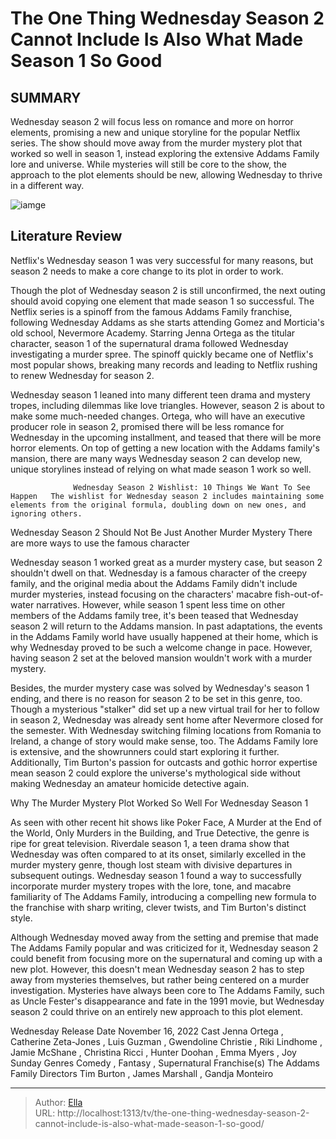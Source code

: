 # The One Thing Wednesday Season 2 Cannot Include Is Also What Made Season 1 So Good


## SUMMARY 



  Wednesday season 2 will focus less on romance and more on horror elements, promising a new and unique storyline for the popular Netflix series.   The show should move away from the murder mystery plot that worked so well in season 1, instead exploring the extensive Addams Family lore and universe.   While mysteries will still be core to the show, the approach to the plot elements should be new, allowing Wednesday to thrive in a different way.  

![iamge](https://static1.srcdn.com/wordpress/wp-content/uploads/2023/03/wednesday-nevermore-addams-family.jpg)

## Literature Review
Netflix&#39;s Wednesday season 1 was very successful for many reasons, but season 2 needs to make a core change to its plot in order to work.




Though the plot of Wednesday season 2 is still unconfirmed, the next outing should avoid copying one element that made season 1 so successful. The Netflix series is a spinoff from the famous Addams Family franchise, following Wednesday Addams as she starts attending Gomez and Morticia&#39;s old school, Nevermore Academy. Starring Jenna Ortega as the titular character, season 1 of the supernatural drama followed Wednesday investigating a murder spree. The spinoff quickly became one of Netflix&#39;s most popular shows, breaking many records and leading to Netflix rushing to renew Wednesday for season 2.




Wednesday season 1 leaned into many different teen drama and mystery tropes, including dilemmas like love triangles. However, season 2 is about to make some much-needed changes. Ortega, who will have an executive producer role in season 2, promised there will be less romance for Wednesday in the upcoming installment, and teased that there will be more horror elements. On top of getting a new location with the Addams family&#39;s mansion, there are many ways Wednesday season 2 can develop new, unique storylines instead of relying on what made season 1 work so well.

                  Wednesday Season 2 Wishlist: 10 Things We Want To See Happen   The wishlist for Wednesday season 2 includes maintaining some elements from the original formula, doubling down on new ones, and ignoring others.    


 Wednesday Season 2 Should Not Be Just Another Murder Mystery 
There are more ways to use the famous character
         




Wednesday season 1 worked great as a murder mystery case, but season 2 shouldn&#39;t dwell on that. Wednesday is a famous character of the creepy family, and the original media about the Addams Family didn&#39;t include murder mysteries, instead focusing on the characters&#39; macabre fish-out-of-water narratives. However, while season 1 spent less time on other members of the Addams family tree, it&#39;s been teased that Wednesday season 2 will return to the Addams mansion. In past adaptations, the events in the Addams Family world have usually happened at their home, which is why Wednesday proved to be such a welcome change in pace. However, having season 2 set at the beloved mansion wouldn&#39;t work with a murder mystery.

Besides, the murder mystery case was solved by Wednesday&#39;s season 1 ending, and there is no reason for season 2 to be set in this genre, too. Though a mysterious &#34;stalker&#34; did set up a new virtual trail for her to follow in season 2, Wednesday was already sent home after Nevermore closed for the semester. With Wednesday switching filming locations from Romania to Ireland, a change of story would make sense, too. The Addams Family lore is extensive, and the showrunners could start exploring it further. Additionally, Tim Burton&#39;s passion for outcasts and gothic horror expertise mean season 2 could explore the universe&#39;s mythological side without making Wednesday an amateur homicide detective again.






 Why The Murder Mystery Plot Worked So Well For Wednesday Season 1 
          

As seen with other recent hit shows like Poker Face, A Murder at the End of the World, Only Murders in the Building, and True Detective, the genre is ripe for great television. Riverdale season 1, a teen drama show that Wednesday was often compared to at its onset, similarly excelled in the murder mystery genre, though lost steam with divisive departures in subsequent outings. Wednesday season 1 found a way to successfully incorporate murder mystery tropes with the lore, tone, and macabre familiarity of The Addams Family, introducing a compelling new formula to the franchise with sharp writing, clever twists, and Tim Burton&#39;s distinct style.

Although Wednesday moved away from the setting and premise that made The Addams Family popular and was criticized for it, Wednesday season 2 could benefit from focusing more on the supernatural and coming up with a new plot. However, this doesn&#39;t mean Wednesday season 2 has to step away from mysteries themselves, but rather being centered on a murder investigation. Mysteries have always been core to The Addams Family, such as Uncle Fester&#39;s disappearance and fate in the 1991 movie, but Wednesday season 2 could thrive on an entirely new approach to this plot element.




  Wednesday   Release Date   November 16, 2022    Cast   Jenna Ortega , Catherine Zeta-Jones , Luis Guzman , Gwendoline Christie , Riki Lindhome , Jamie McShane , Christina Ricci , Hunter Doohan , Emma Myers , Joy Sunday    Genres   Comedy , Fantasy , Supernatural    Franchise(s)   The Addams Family    Directors   Tim Burton , James Marshall , Gandja Monteiro       


---

> Author: [Ella](https://instagram.hk.cn/)  
> URL: http://localhost:1313/tv/the-one-thing-wednesday-season-2-cannot-include-is-also-what-made-season-1-so-good/  

